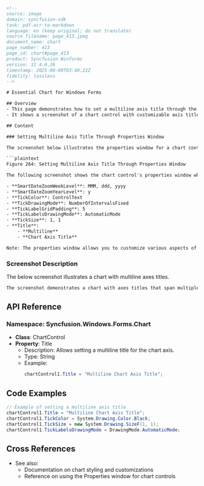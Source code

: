 ```html
<!-- 
source: image
domain: syncfusion-sdk
task: pdf-ocr-to-markdown
language: en (keep original; do not translate)
source_filename: page_413.jpeg
document_name: chart
page_number: 413
page_id: chart#page_413
product: Syncfusion Winforms
version: 11.4.0.26
timestamp: 2025-08-09T03:40:22Z
fidelity: lossless
-->

# Essential Chart for Windows Forms

## Overview
- This page demonstrates how to set a multiline axis title through the Properties window in Syncfusion Windows Forms.
- It shows a screenshot of a chart control with customizable axis titles.

## Content

### Setting Multiline Axis Title Through Properties Window

The screenshot below illustrates the properties window for a chart control in Syncfusion Windows Forms.

```plaintext
Figure 264: Setting Multiline Axis Title Through Properties Window

The following screenshot shows the chart control's properties window where various properties related to the chart axis can be adjusted. Specifically, the "Title" property allows setting a multiline axis title.

- **SmartDateZoomWeekLevel**: MMM, ddd, yyyy
- **SmartDateZoomYearLevel**: y
- **TickColor**: ControlText
- **TickDrawingMode**: NumberOfIntervalsFixed
- **TickLabelGridPadding**: 5
- **TickLabelsDrawingMode**: AutomaticMode
- **TickSize**: 1, 1
- **Title**: 
    - **Multiline**
    - **Chart Axis Title**

Note: The properties window allows you to customize various aspects of the chart axis, including setting a multiline title for better readability and styling adjustments.
```

### Screenshot Description
The below screenshot illustrates a chart with multiline axes titles.

```markdown
The screenshot demonstrates a chart with axes titles that span multiple lines. This feature is particularly useful when the axis title is descriptive or requires additional text to convey information effectively. The property window shown in the screenshot highlights the ability to customize the chart's visual attributes, including multiline titles, to enhance the chart's readability and aesthetic appeal.
```

## API Reference
### Namespace: Syncfusion.Windows.Forms.Chart
- **Class**: ChartControl
- **Property**: Title
  - Description: Allows setting a multiline title for the chart axis.
  - Type: String
  - Example: 
    ```csharp
    chartControl1.Title = "Multiline Chart Axis Title";
    ```

## Code Examples
```csharp
// Example of setting a multiline axis title
chartControl1.Title = "Multiline Chart Axis Title";
chartControl1.TickColor = System.Drawing.Color.Black;
chartControl1.TickSize = new System.Drawing.SizeF(1, 1);
chartControl1.TickLabelsDrawingMode = DrawingMode.AutomaticMode;
```

## Cross References
- See also:
  - Documentation on chart styling and customizations
  - Reference on using the Properties window for chart controls

<!-- tags: Syncfusion, Winforms, ChartControl, AxisTitle, PropertiesWindow, MultilineAxisTitle keywords: chart, chart control, axis title, multiline title, properties window -->
```